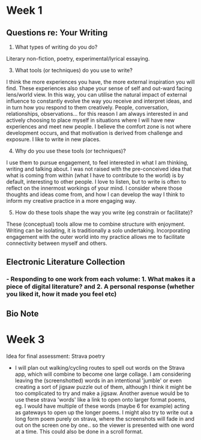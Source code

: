 # Week 1

## Questions re: Your Writing

1. What types of writing do you do?

Literary non-fiction, poetry, experimental/lyrical essaying.

3. What tools (or techniques) do you use to write?

I think the more experiences you have, the more external inspiration you will find. These experiences also shape your sense of self and out-ward facing lens/world view. In this way, you can utilise the natural impact of external influence to constantly evolve the way you receive and interpret ideas, and in turn how you respond to them creatively. People, conversation, relationships, observations... for this reason I am always interested in and actively choosing to place myself in situations where I will have new experiences and meet new people. I believe the comfort zone is not where development occurs, and that motivation is derived from challenge and exposure. I like to write in new places. 

4. Why do you use these tools (or techniques)?

I use them to pursue engagement, to feel interested in what I am thinking, writing and talking about. I was not raised with the pre-conceived idea that what is coming from within (what I have to contribute to the world) is by default, interesting to other people. I love to listen, but to write is often to reflect on the innermost workings of your mind. I consider where those thoughts and ideas come from, and how I can develop the way I think to inform my creative practice in a more engaging way. 

5. How do these tools shape the way you write (eg constrain or facilitate)?

These (conceptual) tools allow me to combine structure with enjoyment. Writing can be isolating, it is traditionally a solo undertaking.  Incorporating engagement with the outer world into my practice allows me to facilitate connectivity between myself and others. 

## Electronic Literature Collection 
### - Responding to one work from each volume: 1. What makes it a piece of digital literature? and 2. A personal response (whether you liked it, how it made you feel etc)

## Bio Note

# Week 3

Idea for final assessment: Strava poetry

- I will plan out walking/cycling routes to spell out words on the Strava app, which will combine to become one large collage. I am considering leaving the (screenshotted) words in an intentional 'jumble' or even creating a sort of jigsaw puzzle out of them, although I think it might be too complicated to try and make a jigsaw. Another avenue would be to use these strava 'words' like a link to open onto larger format poems, eg. I would have multiple of these words (maybe 6 for example) acting as gateways to open up the longer poems. I might also try to write out a long form poem purely on strava, where the screenshots will fade in and out on the screen one by one.. so the viewer is presented with one word at a time. This could also be done in a scroll format. 
